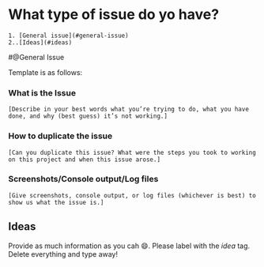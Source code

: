 # What type of issue do yo have?

    1. [General issue](#general-issue)
    2..[Ideas](#ideas)

#@General Issue

Template is as follows:

### What is the Issue

    [Describe in your best words what you’re trying to do, what you have done, and why (best guess) it’s not working.]

### How to duplicate the issue

    [Can you duplicate this issue? What were the steps you took to working on this project and when this issue arose.]

### Screenshots/Console output/Log files

    [Give screenshots, console output, or log files (whichever is best) to show us what the issue is.]

## Ideas

Provide as much information as you cah :smile:.
Please label with the *idea* tag.
Delete everything and type away! 